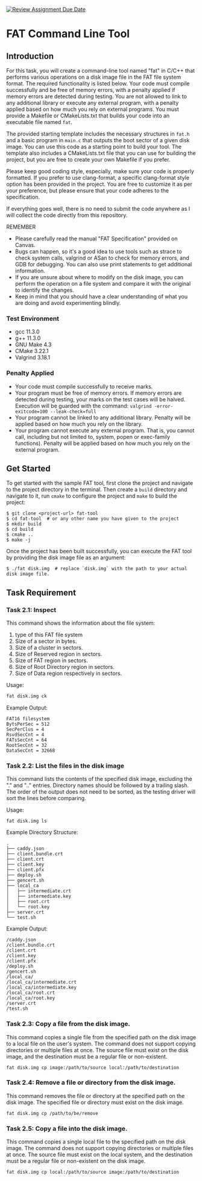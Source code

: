 [![Review Assignment Due Date](https://classroom.github.com/assets/deadline-readme-button-8d59dc4de5201274e310e4c54b9627a8934c3b88527886e3b421487c677d23eb.svg)](https://classroom.github.com/a/f_GoPYEZ)
# FAT Command Line Tool

## Introduction

For this task, you will create a command-line tool named "fat" in C/C++ that performs various operations on a disk image file in the FAT file system format. The required functionality is listed below. Your code must compile successfully and be free of memory errors, with a penalty applied if memory errors are detected during testing. You are not allowed to link to any additional library or execute any external program, with a penalty applied based on how much you rely on external programs. You must provide a Makefile or CMakeLists.txt that builds your code into an executable file named `fat`.

The provided starting template includes the necessary structures in `fat.h` and a basic program in `main.c` that outputs the boot sector of a given disk image. You can use this code as a starting point to build your tool. The template also includes a CMakeLists.txt file that you can use for building the project, but you are free to create your own Makefile if you prefer.

Please keep good coding style, especially, make sure your code is properly formatted. If you prefer to use clang-format, a specific clang-format style option has been provided in the project. You are free to customize it as per your preference, but please ensure that your code adheres to the specification.

If everything goes well, there is no need to submit the code anywhere as I will collect the code directly from this repository.

REMEMBER

- Please carefully read the manual "FAT Specification" provided on Canvas.
- Bugs can happen, so it's a good idea to use tools such as strace to check system calls, valgrind or ASan to check for memory errors, and GDB for debugging. You can also use print statements to get additional information.
- If you are unsure about where to modify on the disk image, you can perform the operation on a file system and compare it with the original to identify the changes.
- Keep in mind that you should have a clear understanding of what you are doing and avoid experimenting blindly.

### Test Environment

- gcc 11.3.0
- g++ 11.3.0
- GNU Make 4.3
- CMake 3.22.1
- Valgrind 3.18.1

### Penalty Applied

- Your code must compile successfully to receive marks.
- Your program must be free of memory errors. If memory errors are detected during testing, your marks on the test cases will be halved. Execution will be guarded with the command: `valgrind -error-exitcode=100 --leak-check=full`
- Your program cannot be linked to any additional library. Penalty will be applied based on how much you rely on the library.
- Your program cannot execute any external program. That is, you cannot call, including but not limited to, system, popen or exec-family functions). Penalty will be applied based on how much you rely on the external program.

## Get Started

To get started with the sample FAT tool, first clone the project and navigate to the project directory in the terminal. Then create a `build` directory and navigate to it, run `cmake` to configure the project and `make` to build the project:

```console
$ git clone <project-url> fat-tool
$ cd fat-tool  # or any other name you have given to the project
$ mkdir build
$ cd build
$ cmake ..
$ make -j
```

Once the project has been built successfully, you can execute the FAT tool by providing the disk image file as an argument:

```console
$ ./fat disk.img  # replace `disk.img` with the path to your actual disk image file.
```

## Task Requirement

### Task 2.1: Inspect

This command shows the information about the file system:

1. type of this FAT file system
2. Size of a sector in bytes.
3. Size of a cluster in sectors.
4. Size of Reserved region in sectors.
5. Size of FAT region in sectors.
6. Size of Root Directory region in sectors.
7. Size of Data region respectively in sectors.

Usage:

```bash
fat disk.img ck
```

Example Output:

```
FAT16 filesystem
BytsPerSec = 512
SecPerClus = 4
RsvdSecCnt = 4
FATsSecCnt = 64
RootSecCnt = 32
DataSecCnt = 32668
```

### Task 2.2: List the files in the disk image

This command lists the contents of the specified disk image, excluding the "." and ".." entries. Directory names should be followed by a trailing slash. The order of the output does not need to be sorted, as the testing driver will sort the lines before comparing.

Usage:

```
fat disk.img ls
```

Example Directory Structure:

```
.
├── caddy.json
├── client.bundle.crt
├── client.crt
├── client.key
├── client.pfx
├── deploy.sh
├── gencert.sh
├── local_ca
│   ├── intermediate.crt
│   ├── intermediate.key
│   ├── root.crt
│   └── root.key
├── server.crt
└── test.sh
```

Example Output:

```
/caddy.json
/client.bundle.crt
/client.crt
/client.key
/client.pfx
/deploy.sh
/gencert.sh
/local_ca/
/local_ca/intermediate.crt
/local_ca/intermediate.key
/local_ca/root.crt
/local_ca/root.key
/server.crt
/test.sh
```

### Task 2.3: Copy a file from the disk image.

This command copies a single file from the specified path on the disk image to a local file on the user's system. The command does not support copying directories or multiple files at once. The source file must exist on the disk image, and the destination must be a regular file or non-existent.

```
fat disk.img cp image:/path/to/source local:/path/to/destination
```

### Task 2.4: Remove a file or directory from the disk image.

This command removes the file or directory at the specified path on the disk image. The specified file or directory must exist on the disk image.

```
fat disk.img cp /path/to/be/remove
```

### Task 2.5: Copy a file into the disk image.

This command copies a single local file to the specified path on the disk image. The command does not support copying directories or multiple files at once. The source file must exist on the local system, and the destination must be a regular file or non-existent on the disk image.

```
fat disk.img cp local:/path/to/source image:/path/to/destination
```
